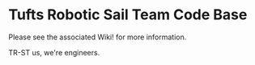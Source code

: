 Tufts Robotic Sail Team Code Base
===

Please see the associated Wiki! for more information. 

TR-ST us, we're engineers.

